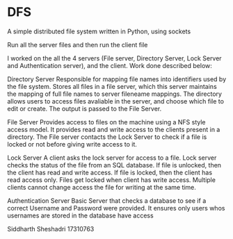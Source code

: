# DFS
A simple distributed file system written in Python, using sockets

Run all the server files and then run the client file

I worked on the all the 4 servers (File server, Directory Server, Lock Server and Authentication server), and the client. Work done described below:

Directory Server Responsible for mapping file names into identifiers used by the file system. Stores all files in a file server, which this server maintains the mapping of full file names to server fileneame mappings. The directory allows users to access files avaliable in the server, and choose which file to edit or create. The output is passed to the File Server.

File Server Provides access to files on the machine using a NFS style access model. It provides read and write access to the clients present in a directory. The File server contacts the Lock Server to check if a file is locked or not before giving write access to it.


Lock Server A client asks the lock server for access to a file. Lock server checks the status of the file from an SQL database. If file is unlocked, then the client has read and write access. If file is locked, then the client has read access only. Files get locked when client has write access. Multiple clients cannot change access the file for writing at the same time.


Authentication Server Basic Server that checks a database to see if a correct Username and Password were provided. It ensures only users whos usernames are stored in the database have access




Siddharth Sheshadri
17310763
